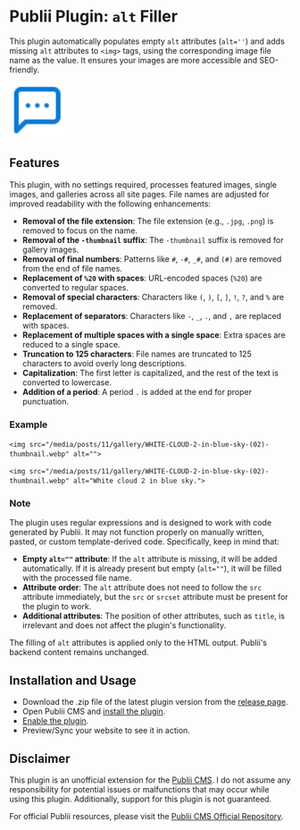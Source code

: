 # Publii Plugin: `alt` Filler 
This plugin automatically populates empty `alt` attributes (`alt=''`) and adds missing `alt` attributes to `<img>` tags, using the corresponding image file name as the value. It ensures your images are more accessible and SEO-friendly.

<p><img height="100" alt="publii plugin" title="Plugin icons" src="https://raw.githubusercontent.com/gpsblues/Publii-Plugin-Alt-Filler/6b6049e2fe5059afa7fbc9a9bd814b27c53dfd29/.assets/thumbnail.svg"></p>

## Features
This plugin, with no settings required, processes featured images, single images, and galleries across all site pages. File names are adjusted for improved readability with the following enhancements:

- **Removal of the file extension**: The file extension (e.g., `.jpg`, `.png`) is removed to focus on the name.
- **Removal of the `-thumbnail` suffix**: The `-thumbnail` suffix is removed for gallery images.
- **Removal of final numbers**: Patterns like `#`, `-#`, `_#`, and `(#)` are removed from the end of file names.
- **Replacement of `%20` with spaces**: URL-encoded spaces (`%20`) are converted to regular spaces.
- **Removal of special characters**: Characters like `(`, `)`, `[`, `]`, `!`, `?`, and `%` are removed.
- **Replacement of separators**: Characters like `-`, `_`, `.`, and `,` are replaced with spaces.
- **Replacement of multiple spaces with a single space**: Extra spaces are reduced to a single space.
- **Truncation to 125 characters**: File names are truncated to 125 characters to avoid overly long descriptions.
- **Capitalization**: The first letter is capitalized, and the rest of the text is converted to lowercase.
- **Addition of a period**: A period `.` is added at the end for proper punctuation.

### Example
`<img src="/media/posts/11/gallery/WHITE-CLOUD-2-in-blue-sky-(02)-thumbnail.webp" alt="">`

`<img src="/media/posts/11/gallery/WHITE-CLOUD-2-in-blue-sky-(02)-thumbnail.webp" alt="White cloud 2 in blue sky.">`

### Note
The plugin uses regular expressions and is designed to work with code generated by Publii. It may not function properly on manually written, pasted, or custom template-derived code. Specifically, keep in mind that:

- **Empty `alt=""` attribute**: If the `alt` attribute is missing, it will be added automatically. If it is already present but empty (`alt=""`), it will be filled with the processed file name.
- **Attribute order**: The `alt` attribute does not need to follow the `src` attribute immediately, but the `src` or `srcset` attribute must be present for the plugin to work.
- **Additional attributes**: The position of other attributes, such as `title`, is irrelevant and does not affect the plugin's functionality.

The filling of `alt` attributes is applied only to the HTML output. Publii's backend content remains unchanged.

## Installation and Usage
- Download the .zip file of the latest plugin version from the [release page](https://github.com/gpsblues/Publii-Plugin-Alt-Filler/releases/).
- Open Publii CMS and [install the plugin](https://getpublii.com/docs/plugins.html#installingplugins).
- [Enable the plugin](https://getpublii.com/docs/plugins.html#enablingplugins).
- Preview/Sync your website to see it in action.

## Disclaimer
This plugin is an unofficial extension for the [Publii CMS](https://getpublii.com/). I do not assume any responsibility for potential issues or malfunctions that may occur while using this plugin. Additionally, support for this plugin is not guaranteed.

For official Publii resources, please visit the [Publii CMS Official Repository](https://marketplace.getpublii.com/plugins/).
